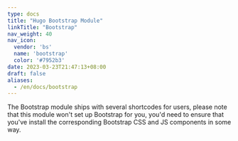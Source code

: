 ```yaml
---
type: docs
title: "Hugo Bootstrap Module"
linkTitle: "Bootstrap"
nav_weight: 40
nav_icon:
  vendor: 'bs'
  name: 'bootstrap'
  color: '#7952b3'
date: 2023-03-23T21:47:13+08:00
draft: false
aliases:
  - /en/docs/bootstrap
---
```


The Bootstrap module ships with several shortcodes for users, please note that this module won't set up Bootstrap for you, you'd need to ensure that you've install the corresponding Bootstrap CSS and JS components in some way.

